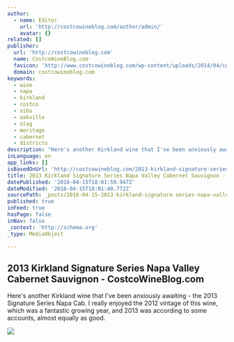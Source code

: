 ```yaml
---
author:
  - name: Editor
    url: 'http://costcowineblog.com/author/admin/'
    avatar: {}
related: []
publisher:
  url: 'http://costcowineblog.com'
  name: CostcoWineBlog.com
  favicon: 'http://www.costcowineblog.com/wp-content/uploads/2014/04/copy-CostcoWineBlog-Header-Logo1.gif?8415da'
  domain: costcowineblog.com
keywords:
  - wine
  - napa
  - kirkland
  - costco
  - nibs
  - oakville
  - stag
  - meritage
  - cabernet
  - districts
description: "Here's another Kirkland wine that I've been anxiously awaiting - the 2013 Signature Series Napa Cab. I really enjoyed the 2012 vintage of this wine, which was a fantastic growing year, and 2013 was according to some accounts, almost equally as good."
inLanguage: en
app_links: []
isBasedOnUrl: 'http://costcowineblog.com/2013-kirkland-signature-series-napa-valley-cabernet-sauvignon/'
title: 2013 Kirkland Signature Series Napa Valley Cabernet Sauvignon - CostcoWineBlog.com
datePublished: '2016-04-15T18:01:59.947Z'
dateModified: '2016-04-15T18:01:40.772Z'
sourcePath: _posts/2016-04-15-2013-kirkland-signature-series-napa-valley-cabernet-sauvigno.md
published: true
inFeed: true
hasPage: false
inNav: false
_context: 'http://schema.org'
_type: MediaObject

---
```

<article style=""><h1>2013 Kirkland Signature Series Napa Valley Cabernet Sauvignon - CostcoWineBlog.com</h1><p>Here's another Kirkland wine that I've been anxiously awaiting - the 2013 Signature Series Napa Cab. I really enjoyed the 2012 vintage of this wine, which was a fantastic growing year, and 2013 was according to some accounts, almost equally as good.</p><img src="http://costcowineblog.com/wp-content/uploads/2016/04/KS-2013-Cabernet-19_99-444410.jpg?8415da" /></article>